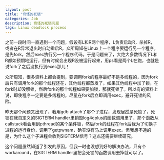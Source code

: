 ```yaml
---
layout: post
title: "奇怪的死锁"
categories: Job
description: 奇怪的死锁问题
tags: Linux deadlock process
---
```

之前一段时间一直遇到一个问题，假设有L和R两个程序，L负责启动R，杀掉R，或者在R异常退出时自动重启R，众所周知在Linux上一个程序要运行另一个程序，是先fork，然后exec执行另一个程序代码。于是问题来了，大绝大多数情况下L和R都如预期地运行，但有时候会出现R没被运行起来，用ps看是两个L在跑，也就是说fork了之后没执行到exec那儿！

众所周知，很多资料上都会提到，要调用fork的程序最好不是多线程的，因为fork后只有调用fork的那个线程还在，其他线程都蒸发了，如果其他线程中加了锁，在fork时却没解锁，然后fork的那个线程如果要加锁，那就死锁了。所以有的资料上说，即使程序一定要是多线程的，尽量在fork后立即调用exec，避开死锁的风险。

昨天那个问题又出现了，我用gdb attach了那个子进程，发现居然是死锁了，死锁在我自定义的SIGTERM handler里销毁log4cplus的函数调用里了，那个函数从callstack看会用到pthread的某个条件锁，然后fork的线程在fork后我为了切换子进程的运行身份，调用了getpwnam，确实没有马上调用exec。但我想不通的是，为什么这个子进程会收到SIGTERM信号？这点还需要继续研究。

这个问题虽然知道了引发的原因，但我一时也没想到好的解决办法，只有个workaround，在SIGTERM handler里把会死锁的函数调用去掉就可以了。
